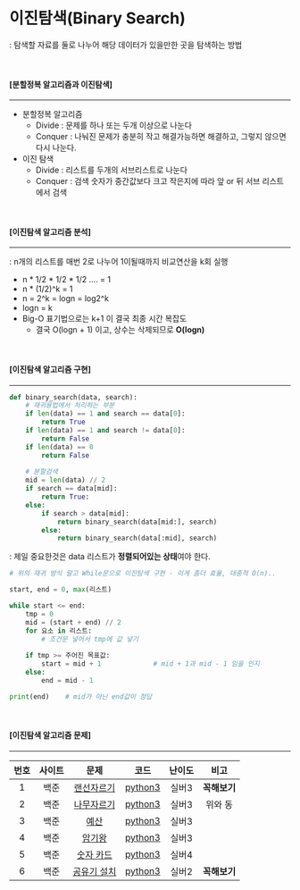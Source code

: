 # 이진탐색(Binary Search)

: 탐색할 자료를 둘로 나누어 해당 데이터가 있을만한 곳을 탐색하는 방법

<br>

#### [분할정복 알고리즘과 이진탐색]

---

- 분할정복 알고리즘
  - Divide : 문제를 하나 또는 두개 이상으로 나눈다
  - Conquer : 나눠진 문제가 충분히 작고 해결가능하면 해결하고, 그렇지 않으면 다시 나눈다.
- 이진 탐색
  - Divide : 리스트를 두개의 서브리스트로 나눈다
  - Conquer : 검색 숫자가 중간값보다 크고 작은지에 따라 앞 or 뒤 서브 리스트에서 검색

<br>

#### [이진탐색 알고리즘 분석]

-----

: n개의 리스트를 매번 2로 나누어 1이될때까지 비교연산을 k회 실행

- n * 1/2 * 1/2 * 1/2 .... = 1
- n * (1/2)^k = 1
- n = 2^k = logn = log2^k
- logn = k
- Big-O 표기법으로는 k+1 이 결국 최종 시간 복잡도
  - 결국 O(logn + 1) 이고, 상수는 삭제되므로 **O(logn)**

<br>

#### [이진탐색 알고리즘 구현]

----

```python
def binary_search(data, search):
    # 재귀용법에서 처리하는 부분
	if len(data) == 1 and search == data[0]:  
        return True
    if len(data) == 1 and search != data[0]:
        return False
    if len(data) == 0
    	return False
    
    # 분할검색
    mid = len(data) // 2
    if search == data[mid]:
        return True:
    else:
        if search > data[mid]:
            return binary_search(data[mid:], search)
        else:
            return binary_search(data[:mid], search)
```

: 제일 중요한것은 data 리스트가 **정렬되어있는 상태**여야 한다.

```python
# 위의 재귀 방식 말고 While문으로 이진탐색 구현 - 이게 좀더 효율, 대중적 O(n)..

start, end = 0, max(리스트)

while start <= end:
    tmp = 0
    mid = (start + end) // 2
    for 요소 in 리스트:
        # 조건문 넣어서 tmp에 값 넣기
        
    if tmp >= 주어진 목표값:
        start = mid + 1             # mid + 1과 mid - 1 임을 인지
    else:
        end = mid - 1

print(end)    # mid가 아닌 end값이 정답
```

<br>

#### [이진탐색 알고리즘 문제]

-------

| 번호 | 사이트 |                             문제                             |                    코드                     | 난이도 |     비고     |
| :--: | :----: | :----------------------------------------------------------: | :-----------------------------------------: | :----: | :----------: |
|  1   |  백준  |      [랜선자르기](https://www.acmicpc.net/problem/1654)      | [python3](../Quizes/backjoon/back_1654.py)  | 실버3  | **꼭해보기** |
|  2   |  백준  | [나무자르기](https://www.acmicpc.net/status?user_id=k852012&problem_id=2805&from_mine=1) | [python3](../Quizes/backjoon/back_2805.py)  | 실버3  |   위와 동    |
|  3   |  백준  |         [예산](https://www.acmicpc.net/problem/2512)         | [python3](../Quizes/backjoon/back_2512.py)  | 실버3  |              |
|  4   |  백준  |        [암기왕](https://www.acmicpc.net/problem/2776)        | [python3](../Quizes/backjoon/back_2776.py)  | 실버3  |              |
|  5   |  백준  |      [숫자 카드](https://www.acmicpc.net/problem/10815)      | [python3](../Quizes/backjoon/back_10815.py) | 실버4  |              |
|  6   |  백준  |     [공유기 설치](https://www.acmicpc.net/problem/2110)      | [python3](../Quizes/backjoon/back_2110.py)  | 실버2  | **꼭해보기** |